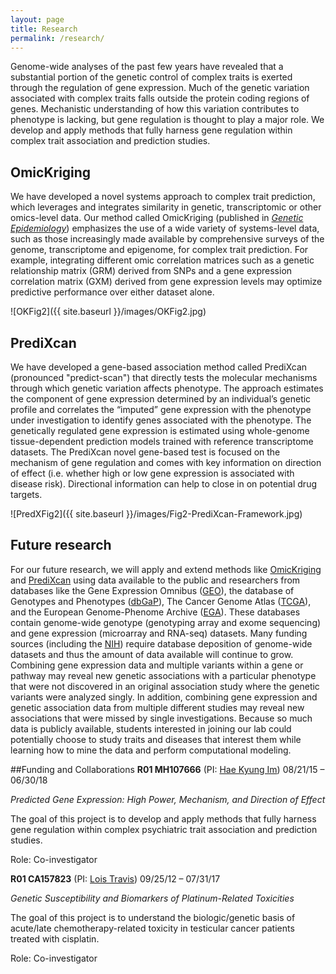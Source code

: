 ```yaml
---
layout: page
title: Research
permalink: /research/
---
```


Genome-wide analyses of the past few years have revealed that a substantial portion of the genetic control of complex traits is exerted through the regulation of gene expression. Much of the genetic variation associated with complex traits falls outside the protein coding regions of genes. Mechanistic understanding of how this variation contributes to phenotype is lacking, but gene regulation is thought to play a major role. We develop and apply methods that fully harness gene regulation within complex trait association and prediction studies.

## OmicKriging

We have developed a novel systems approach to complex trait prediction, which leverages and integrates similarity in genetic, transcriptomic or other omics-level data. Our method called OmicKriging (published in <a href="http://www.ncbi.nlm.nih.gov/pubmed/?term=PMC4072756"><i>Genetic Epidemiology</i></a>) emphasizes the use of a wide variety of systems-level data, such as those increasingly made available by comprehensive surveys of the genome, transcriptome and epigenome, for complex trait prediction. For example, integrating different omic correlation matrices such as a genetic relationship matrix (GRM) derived from SNPs and a gene expression correlation matrix (GXM) derived from gene expression levels may optimize predictive performance over either dataset alone.

![OKFig2]({{ site.baseurl }}/images/OKFig2.jpg)

## PrediXcan

We have developed a gene-based association method called PrediXcan (pronounced "predict-scan") that directly tests the molecular mechanisms through which genetic variation affects phenotype. The approach estimates the component of gene expression determined by an individual’s genetic profile and correlates the “imputed” gene expression with the phenotype under investigation to identify genes associated with the phenotype. The genetically regulated gene expression is estimated using whole-genome tissue-dependent prediction models trained with reference transcriptome datasets. The PrediXcan novel gene-based test is focused on the mechanism of gene regulation and comes with key information on direction of effect (i.e. whether high or low gene expression is associated with disease risk). Directional information can help to close in on potential drug targets.

![PredXFig2]({{ site.baseurl }}/images/Fig2-PrediXcan-Framework.jpg)

## Future research

For our future research, we will apply and extend methods like <a href="http://cran.r-project.org/web/packages/OmicKriging/index.html">OmicKriging</a> and <a href="https://github.com/hakyimlab/PrediXcan">PrediXcan</a> using data available to the public and researchers from databases like the Gene Expression Omnibus (<a href="http://www.ncbi.nlm.nih.gov/geo/">GEO</a>), the database of Genotypes and Phenotypes (<a href="http://www.ncbi.nlm.nih.gov/gap">dbGaP</a>), The Cancer Genome Atlas (<a href="http://cancergenome.nih.gov/">TCGA</a>), and the European Genome-Phenome Archive (<a href="https://www.ebi.ac.uk/ega/home">EGA</a>). These databases contain genome-wide genotype (genotyping array and exome sequencing) and gene expression (microarray and RNA-seq) datasets. Many funding sources (including the <a href="http://www.nih.gov/">NIH</a>) require database deposition of genome-wide datasets and thus the amount of data available will continue to grow. Combining gene expression data and multiple variants within a gene or pathway may reveal new genetic associations with a particular phenotype that were not discovered in an original association study where the genetic variants were analyzed singly. In addition, combining gene expression and genetic association data from multiple different studies may reveal new associations that were missed by single investigations. Because so much data is publicly available, students interested in joining our lab could potentially choose to study traits and diseases that interest them while learning how to mine the data and perform computational modeling. 

##Funding and Collaborations
**R01 MH107666** (PI: <a href="https://imlab.uchicago.edu/" target="_blank">Hae Kyung Im</a>)	08/21/15 – 06/30/18
*Predicted Gene Expression: High Power, Mechanism, and Direction of Effect*The goal of this project is to develop and apply methods that fully harness gene regulation within complex psychiatric trait association and prediction studies. Role: Co-investigator

**R01 CA157823** (PI: <a href="http://news.medicine.iu.edu/releases/2015/08/Lois-Travis.shtml" target="_blank">Lois Travis</a>) 09/25/12 – 07/31/17
  *Genetic Susceptibility and Biomarkers of Platinum-Related Toxicities*The goal of this project is to understand the biologic/genetic basis of acute/late chemotherapy-related toxicity in testicular cancer patients treated with cisplatin.Role: Co-investigator



